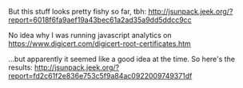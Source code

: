 But this stuff looks pretty fishy so far, tbh:
http://jsunpack.jeek.org/?report=6018f6fa9aef19a43bec61a2ad35a9dd5ddcc9cc

No idea why I was running javascript analytics on
https://www.digicert.com/digicert-root-certificates.htm

...but apparently it seemed like a good idea at the time. So here's the results:
http://jsunpack.jeek.org/?report=fd2c61f2e836e753c5f9a84ac0922009749371df
